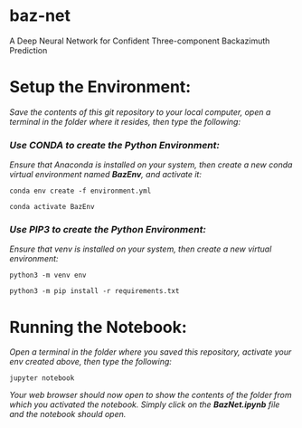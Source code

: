 # baz-net
A Deep Neural Network for Confident Three-component Backazimuth Prediction

# Setup the Environment:

_Save the contents of this git repository to your local computer, open a terminal in the folder where it resides, then type the following:_

### _Use CONDA to create the Python Environment:_

_Ensure that Anaconda is installed on your system, then create a new conda virtual environment named __BazEnv__, and activate it:_

    conda env create -f environment.yml

    conda activate BazEnv
    
    
### _Use PIP3 to create the Python Environment:_

_Ensure that venv is installed on your system, then create a new virtual environment:_

    python3 -m venv env

    python3 -m pip install -r requirements.txt
    
    
# Running the Notebook:

_Open a terminal in the folder where you saved this repository, activate your env created above, then type the following:_
    
    jupyter notebook
    
_Your web browser should now open to show the contents of the folder from which you activated the notebook. Simply click on the __BazNet.ipynb__ file and the notebook should open._
